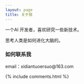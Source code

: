 ```yaml
---
layout: page
title: 关于我 
---
```


一个AI 开发者，喜欢研究一些新技术。
<p>
思考人类是如何进化大脑的。
<p>


<h3> 如何联系我 </h3>  

<p> 
email：xidiantuoersuo@163.com       
<p> 


{% include comments.html %}

